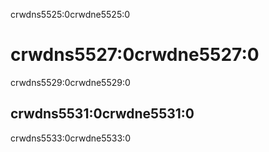 crwdns5525:0crwdne5525:0
# crwdns5527:0crwdne5527:0

crwdns5529:0crwdne5529:0

## crwdns5531:0crwdne5531:0

crwdns5533:0crwdne5533:0
